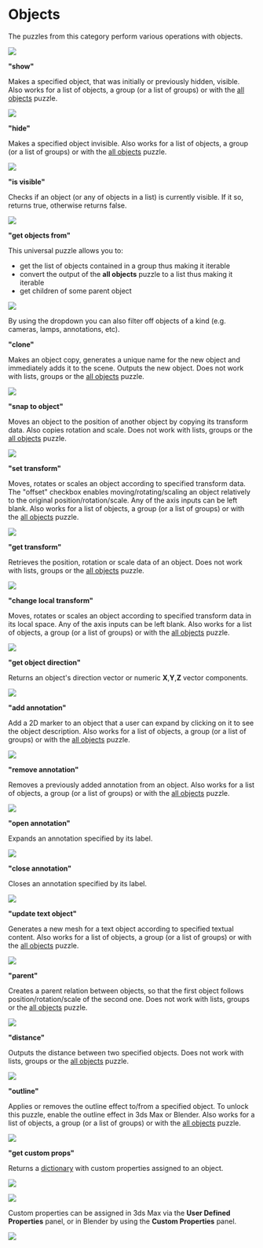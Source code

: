 # Objects

The puzzles from this category perform various operations with objects.

![](https://www.soft8soft.com/docs/files/puzzles/puzzles-objects.jpg)

**"show"**

Makes a specified object, that was initially or previously hidden, visible. Also works for a list of objects, a group \(or a list of groups\) or with the [all objects](https://www.soft8soft.com/docs/manual/en/puzzles/Selectors.html#all_objects) puzzle.

![](https://www.soft8soft.com/docs/files/puzzles/puzzles-object-show.jpg)

**"hide"**

Makes a specified object invisible. Also works for a list of objects, a group \(or a list of groups\) or with the [all objects](https://www.soft8soft.com/docs/manual/en/puzzles/Selectors.html#all_objects) puzzle.

![](https://www.soft8soft.com/docs/files/puzzles/puzzles-object-hide.jpg)

**"is visible"**

Checks if an object \(or any of objects in a list\) is currently visible. If it so, returns true, otherwise returns false.

![](https://www.soft8soft.com/docs/files/puzzles/puzzles-object-is-visible.jpg)

**"get objects from"**

This universal puzzle allows you to:

* get the list of objects contained in a group thus making it iterable
* convert the output of the **all objects** puzzle to a list thus making it iterable
* get children of some parent object

![](https://www.soft8soft.com/docs/files/puzzles/puzzles-object-get-objects.jpg)

By using the dropdown you can also filter off objects of a kind \(e.g. cameras, lamps, annotations, etc\).

**"clone"**

Makes an object copy, generates a unique name for the new object and immediately adds it to the scene. Outputs the new object. Does not work with lists, groups or the [all objects](https://www.soft8soft.com/docs/manual/en/puzzles/Selectors.html#all_objects) puzzle.

![](https://www.soft8soft.com/docs/files/puzzles/puzzles-object-clone.jpg)

**"snap to object"**

Moves an object to the position of another object by copying its transform data. Also copies rotation and scale. Does not work with lists, groups or the [all objects](https://www.soft8soft.com/docs/manual/en/puzzles/Selectors.html#all_objects) puzzle.

![](https://www.soft8soft.com/docs/files/puzzles/puzzles-object-snap.jpg)

**"set transform"**

Moves, rotates or scales an object according to specified transform data. The "offset" checkbox enables moving/rotating/scaling an object relatively to the original position/rotation/scale. Any of the axis inputs can be left blank. Also works for a list of objects, a group \(or a list of groups\) or with the [all objects](https://www.soft8soft.com/docs/manual/en/puzzles/Selectors.html#all_objects) puzzle.

![](https://www.soft8soft.com/docs/files/puzzles/puzzles-object-set-transform.jpg)

**"get transform"**

Retrieves the position, rotation or scale data of an object. Does not work with lists, groups or the [all objects](https://www.soft8soft.com/docs/manual/en/puzzles/Selectors.html#all_objects) puzzle.

![](https://www.soft8soft.com/docs/files/puzzles/puzzles-object-get-transform.jpg)

**"change local transform"**

Moves, rotates or scales an object according to specified transform data in its local space. Any of the axis inputs can be left blank. Also works for a list of objects, a group \(or a list of groups\) or with the [all objects](https://www.soft8soft.com/docs/manual/en/puzzles/Selectors.html#all_objects) puzzle.

![](https://www.soft8soft.com/docs/files/puzzles/puzzles-object-change-local-transform.jpg)

**"get object direction"**

Returns an object's direction vector or numeric **X**,**Y**,**Z** vector components.

![](https://www.soft8soft.com/docs/files/puzzles/puzzles-object-get-object-direction.jpg)

**"add annotation"**

Add a 2D marker to an object that a user can expand by clicking on it to see the object description. Also works for a list of objects, a group \(or a list of groups\) or with the [all objects](https://www.soft8soft.com/docs/manual/en/puzzles/Selectors.html#all_objects) puzzle.

![](https://www.soft8soft.com/docs/files/puzzles/puzzles-object-add-annotation.jpg)

**"remove annotation"**

Removes a previously added annotation from an object. Also works for a list of objects, a group \(or a list of groups\) or with the [all objects](https://www.soft8soft.com/docs/manual/en/puzzles/Selectors.html#all_objects) puzzle.

![](https://www.soft8soft.com/docs/files/puzzles/puzzles-object-remove-annotation.jpg)

**"open annotation"**

Expands an annotation specified by its label.

![](https://www.soft8soft.com/docs/files/puzzles/puzzles-object-open-annotation.jpg)

**"close annotation"**

Closes an annotation specified by its label.

![](https://www.soft8soft.com/docs/files/puzzles/puzzles-object-close-annotation.jpg)

**"update text object"**

Generates a new mesh for a text object according to specified textual content. Also works for a list of objects, a group \(or a list of groups\) or with the [all objects](https://www.soft8soft.com/docs/manual/en/puzzles/Selectors.html#all_objects) puzzle.

![](https://www.soft8soft.com/docs/files/puzzles/puzzles-object-update-text.jpg)

**"parent"**

Creates a parent relation between objects, so that the first object follows position/rotation/scale of the second one. Does not work with lists, groups or the [all objects](https://www.soft8soft.com/docs/manual/en/puzzles/Selectors.html#all_objects) puzzle.

![](https://www.soft8soft.com/docs/files/puzzles/puzzles-object-parent.jpg)

**"distance"**

Outputs the distance between two specified objects. Does not work with lists, groups or the [all objects](https://www.soft8soft.com/docs/manual/en/puzzles/Selectors.html#all_objects) puzzle.

![](https://www.soft8soft.com/docs/files/puzzles/puzzles-object-distance.jpg)

**"outline"**

Applies or removes the outline effect to/from a specified object. To unlock this puzzle, enable the outline effect in 3ds Max or Blender. Also works for a list of objects, a group \(or a list of groups\) or with the [all objects](https://www.soft8soft.com/docs/manual/en/puzzles/Selectors.html#all_objects) puzzle.

![](https://www.soft8soft.com/docs/files/puzzles/puzzles-object-outline.jpg)

**"get custom props"**

Returns a [dictionary](https://www.soft8soft.com/docs/manual/en/puzzles/Dictionaries.html) with custom properties assigned to an object.

![](https://www.soft8soft.com/docs/files/puzzles/puzzles-object-get-custom-props.jpg)

![](https://www.soft8soft.com/docs/files/puzzles/puzzles-object-get-custom-props-example2.jpg)

Custom properties can be assigned in 3ds Max via the **User Defined Properties** panel, or in Blender by using the **Custom Properties** panel.

![](https://www.soft8soft.com/docs/files/puzzles/puzzles-object-get-custom-props-example.jpg)

